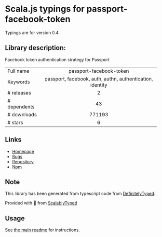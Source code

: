
# Scala.js typings for passport-facebook-token

Typings are for version 0.4

## Library description:
Facebook token authentication strategy for Passport

|                    |                 |
| ------------------ | :-------------: |
| Full name          | passport-facebook-token |
| Keywords           | passport, facebook, auth, authn, authentication, identity |
| # releases         | 2 |
| # dependents       | 43 |
| # downloads        | 771193 |
| # stars            | 6 |

## Links
- [Homepage](https://github.com/drudge/passport-facebook-token#readme)
- [Bugs](https://github.com/drudge/passport-facebook-token/issues)
- [Repository](https://github.com/drudge/passport-facebook-token)
- [Npm](https://www.npmjs.com/package/passport-facebook-token)
    


## Note
This library has been generated from typescript code from [DefinitelyTyped](https://definitelytyped.org).

Provided with :purple_heart: from [ScalablyTyped](https://github.com/oyvindberg/ScalablyTyped)

## Usage
See [the main readme](../../readme.md) for instructions.


